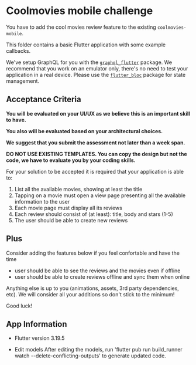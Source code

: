 # Coolmovies mobile challenge

You have to add the cool movies review feature to the existing `coolmovies-mobile`.

This folder contains a basic Flutter application with some example callbacks.

We've setup GraphQL for you with the [`graphql_flutter`](https://pub.dev/packages/graphql_flutter) package. We recommend that you work on an emulator only, there's no need to test your application in a real device. Please use the [`flutter_bloc`](https://pub.dev/packages/flutter_bloc) package for state management.

## Acceptance Criteria

**You will be evaluated on your UI/UX as we believe this is an important skill to have.**

**You also will be evaluated based on your architectural choices.**

**We suggest that you submit the assessment not later than a week span.**

**DO NOT USE EXISTING TEMPLATES. You can copy the design but not the code, we have to evaluate you by your coding skills.**

For your solution to be accepted it is required that your application is able to:

1. List all the available movies, showing at least the title
2. Tapping on a movie must open a view page presenting all the available information to the user
3. Each movie page must display all its reviews
4. Each review should consist of (at least): title, body and stars (1-5)
5. The user should be able to create new reviews

## Plus

Consider adding the features below if you feel confortable and have the time

- user should be able to see the reviews and the movies even if offline
- user should be able to create reviews offline and sync them when online

Anything else is up to you (animations, assets, 3rd party dependencies, etc). We will consider all your additions so don't stick to the minimum!

Good luck!

## App Information

- Flutter version
  3.19.5

- Edit models
  After editing the models, run 'flutter pub run build_runner watch --delete-conflicting-outputs' to generate updated code.
